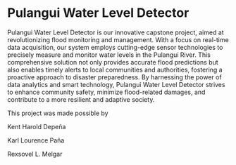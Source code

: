 # Pulangui Water Level Detector

Pulangui Water Level Detector is our innovative capstone project, aimed at revolutionizing flood monitoring and management. With a focus on real-time data acquisition, our system employs cutting-edge sensor technologies to precisely measure and monitor water levels in the Pulangui River. This comprehensive solution not only provides accurate flood predictions but also enables timely alerts to local communities and authorities, fostering a proactive approach to disaster preparedness. By harnessing the power of data analytics and smart technology, Pulangui Water Level Detector strives to enhance community safety, minimize flood-related damages, and contribute to a more resilient and adaptive society.

This project was made possible by




  Kent Harold Depeña
  
  Karl Lourence Paña
  
  Rexsovel L. Melgar
